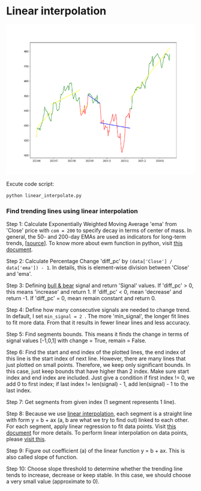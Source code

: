 # Linear interpolation

<img src="Figure_1.png"  width="600" height="400">

Excute code script:

```bash
python linear_interpolate.py
```

### Find trending lines using linear interpolation
Step 1: Calculate Exponentially Weighted Moving Average 'ema' from 'Close' price with `com = 200` to specify decay in terms of center of mass. In general, the 50- and 200-day EMAs are used as indicators for long-term trends, [[source](https://www.investopedia.com/terms/e/ema.asp)]. To know more about ewm function in python, visit [this document](https://pandas.pydata.org/pandas-docs/stable/reference/api/pandas.DataFrame.ewm.html). <br>

Step 2: Calculate Percentage Change 'diff_pc' by `(data['Close'] / data['ema']) - 1`. In details, this is element-wise division between 'Close' and 'ema'.<br>

Step 3: Defining [bull & bear](https://www.investopedia.com/insights/digging-deeper-bull-and-bear-markets/#:~:text=Key%20Takeaways,stocks%20are%20declining%20in%20value.) signal and return 'Signal' values. If 'diff_pc' > 0, this means 'increase' and return 1. If 'diff_pc' < 0, mean 'decrease' and return -1. If 'diff_pc' = 0, mean remain constant and return 0.<br>

Step 4: Define how many consecutive signals are needed to change trend. In default, I set `min_signal = 2 `. The more 'min_signal', the longer fit lines to fit more data. From that it results in fewer linear lines and less accuracy.<br>

Step 5: Find segments bounds. This means it finds the change in terms of signal values [-1,0,1] with change = True, remain = False.<br>

Step 6: Find the start and end index of the plotted lines, the end index of this line is the start index of next line. However, there are many lines that just plotted on small points. Therefore, we keep only significant bounds. In this case, just keep bounds that have higher than 2 index. Make sure start index and end index are included. Just give a condition if first index != 0, we add 0 to first index; if last index != len(signal) - 1, add len(signal) - 1 to the last index.<br>

Step 7: Get segments from given index (1 segment represents 1 line).<br>

Step 8: Because we use [linear interpolation](https://matthew-brett.github.io/teaching/linear_interpolation.html), each segment is a straight line with form y = b + ax (a, b are what we try to find out) linked to each other. For each segment, apply linear regression to fit data points. Visit [this document](http://paulbourke.net/miscellaneous/interpolation/) for more details. To perform linear interpolation on data points, please [visit this](https://math.stackexchange.com/questions/177491/how-to-perform-simple-linear-interpolation-on-a-data-set).<br>

Step 9: Figure out coefficient (a) of the linear function y = b + ax. This is also called slope of function.<br>

Step 10: Choose slope threshold to determine whether the trending line tends to increase, decrease or keep stable. In this case, we should choose a very small value (approximate to 0).<br>